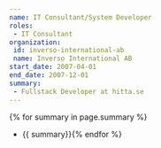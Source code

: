 ```yaml
---
name: IT Consultant/System Developer
roles: 
 - IT Consultant
organization:
 id: inverso-international-ab
 name: Inverso International AB
start_date: 2007-04-01
end_date: 2007-12-01
summary: 
 - Fullstack Developer at hitta.se
---
```

{% for summary in page.summary %}
* {{ summary}}{% endfor %}
<!--more-->

